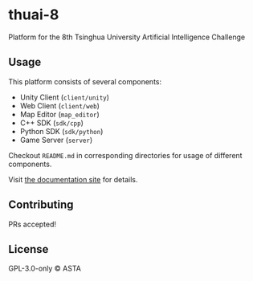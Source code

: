 # thuai-8

Platform for the 8th Tsinghua University Artificial Intelligence Challenge

## Usage

This platform consists of several components:

- Unity Client (`client/unity`)
- Web Client (`client/web`)
- Map Editor (`map_editor`)
- C++ SDK (`sdk/cpp`)
- Python SDK (`sdk/python`)
- Game Server (`server`)

Checkout `README.md` in corresponding directories for usage of different components.

Visit [the documentation site](https://thuai-8.thuasta.org) for details.

## Contributing

PRs accepted!

## License

GPL-3.0-only © ASTA